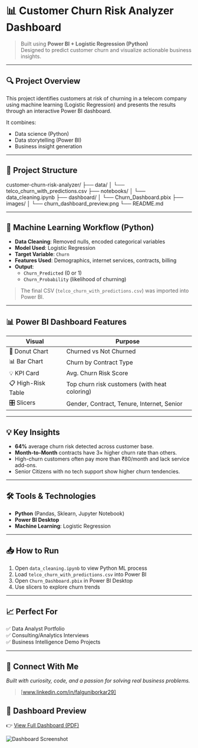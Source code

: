 # 📊 Customer Churn Risk Analyzer Dashboard

> Built using **Power BI + Logistic Regression (Python)**  
> Designed to predict customer churn and visualize actionable business insights.

---

## 🔍 Project Overview

This project identifies customers at risk of churning in a telecom company using machine learning (Logistic Regression) and presents the results through an interactive Power BI dashboard.

It combines:
- Data science (Python)
- Data storytelling (Power BI)
- Business insight generation

---

## 📂 Project Structure

customer-churn-risk-analyzer/
├── data/
│ └── telco_churn_with_predictions.csv
├── notebooks/
│ └── data_cleaning.ipynb
├── dashboard/
│ └── Churn_Dashboard.pbix
├── images/
│ └── churn_dashboard_preview.png 
└── README.md

---

## 🧠 Machine Learning Workflow (Python)

- **Data Cleaning**: Removed nulls, encoded categorical variables
- **Model Used**: Logistic Regression
- **Target Variable**: `Churn`
- **Features Used**: Demographics, internet services, contracts, billing
- **Output**: 
  - `Churn_Predicted` (0 or 1)
  - `Churn_Probability` (likelihood of churning)

> The final CSV (`telco_churn_with_predictions.csv`) was imported into Power BI.

---

## 📊 Power BI Dashboard Features

| Visual                | Purpose                                         |
|-----------------------|-------------------------------------------------|
| 📍 Donut Chart        | Churned vs Not Churned                         |
| 📊 Bar Chart          | Churn by Contract Type                         |
| 💡 KPI Card           | Avg. Churn Risk Score                          |
| 📋 High-Risk Table     | Top churn risk customers (with heat coloring) |
| 🎛️ Slicers            | Gender, Contract, Tenure, Internet, Senior     |

---

## 💡 Key Insights

- **64%** average churn risk detected across customer base.
- **Month-to-Month** contracts have 3× higher churn rate than others.
- High-churn customers often pay more than ₹80/month and lack service add-ons.
- Senior Citizens with no tech support show higher churn tendencies.

---

## 🛠 Tools & Technologies

- **Python** (Pandas, Sklearn, Jupyter Notebook)
- **Power BI Desktop**
- **Machine Learning**: Logistic Regression

---

## 📥 How to Run

1. Open `data_cleaning.ipynb` to view Python ML process
2. Load `telco_churn_with_predictions.csv` into Power BI
3. Open `Churn_Dashboard.pbix` in Power BI Desktop
4. Use slicers to explore churn trends

---

## 📈 Perfect For

✅ Data Analyst Portfolio  
✅ Consulting/Analytics Interviews  
✅ Business Intelligence Demo Projects

---

## 📣 Connect With Me

*Built with curiosity, code, and a passion for solving real business problems.*

> [www.linkedin.com/in/falguniborkar29]

 ## 📄 Dashboard Preview

👉 [View Full Dashboard (PDF)](https://github.com/Falguni2905/Churn-risk-analyzer-dashboard/raw/main/PowerBI_Dashboard/Churn_Dashboard_Preview.pdf)

![Dashboard Screenshot](https://github.com/Falguni2905/Churn-risk-analyzer-dashboard/raw/main/Images/churn_dashboard_screenshot.png)
